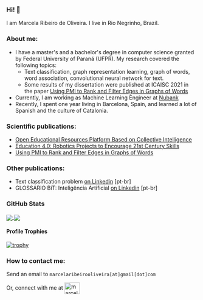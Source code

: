 ### Hi! 👋

I am Marcela Ribeiro de Oliveira. I live in Rio Negrinho, Brazil.

### About me:

 - I have a master's and a bachelor's degree in computer science granted by Federal University of Paraná (UFPR). My research covered the following topics:
   - Text classification, graph representation learning,  graph of words, word association, convolutional neural network for text.
   - Some results of my dissertation were published at ICAISC 2021 in the paper [Using PMI to Rank and Filter Edges in Graphs of Words](https://link.springer.com/chapter/10.1007/978-3-030-87897-9_9)
 - Currently, I am working as Machine Learning Engineer at [Nubank](https://nubank.com.br/)
 - Recently, I spent one year living in Barcelona, Spain, and learned a lot of Spanish and the culture of Catalonia.

### Scientific publications:
- [Open Educational Resources Platform Based on Collective Intelligence](https://ieeexplore.ieee.org/document/8537851)
- [Education 4.0: Robotics Projects to Encourage 21st Century Skills](https://seer.ufrgs.br/renote/article/view/110285)
- [Using PMI to Rank and Filter Edges in Graphs of Words](https://link.springer.com/chapter/10.1007/978-3-030-87897-9_9)


### Other publications:
- Text classification problem [on Linkedin](https://www.linkedin.com/pulse/mulheresquemeinspiram-marcela-ribeiro-de-oliveira-vanessa-jatwa/?trackingId=A0b6OJYsQke%2BG16A6047sg%3D%3D) [pt-br]
- GLOSSÁRIO BiT: Inteligência Artificial [on Linkedin](https://www.linkedin.com/posts/braziliansintech_braziliansintech-mulheresemtecnologia-brasileirasemtecnologia-activity-6958843720829927424-Uk9r?utm_source=share&utm_medium=member_desktop) [pt-br]


### GitHub Stats
<a href="https://github.com/mro15">
  <img align="center" src="https://github-readme-stats.vercel.app/api?username=mro15&show_icons=true&theme=tokyonight&count_private=true" />
</a>
<a href="https://github.com/mro15?tab=repositories">
  <img align="center" src="https://github-readme-stats.vercel.app/api/top-langs/?username=mro15&show_icons=true&theme=tokyonight&layout=compact&count_private=true" />
</a>

#### Profile Trophies

[![trophy](https://github-profile-trophy.vercel.app/?username=mro15&theme=dark_dimmed&column=3&margin-w=15&margin-h=15)](https://github.com/ryo-ma/github-profile-trophy)

### How to contact me:


Send an email to `marcelaribeirooliveira[at]gmail[dot]com`
<p align="left">Or, connect with me at
<a href="https://www.linkedin.com/in/marcelaribeirodeoliveira/" target="blank"><img align="center" src="https://cdn.jsdelivr.net/npm/simple-icons@3.0.1/icons/linkedin.svg" alt="marcelaribeirodeoliveira" height="30" width="40" /></a>
</p>
